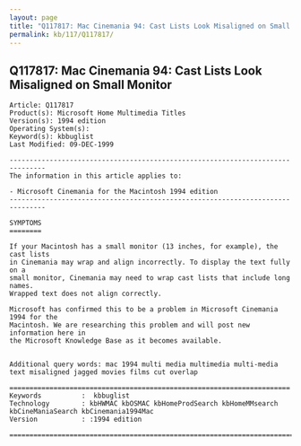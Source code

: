 ```yaml
---
layout: page
title: "Q117817: Mac Cinemania 94: Cast Lists Look Misaligned on Small Monitor"
permalink: kb/117/Q117817/
---
```


## Q117817: Mac Cinemania 94: Cast Lists Look Misaligned on Small Monitor

	Article: Q117817
	Product(s): Microsoft Home Multimedia Titles
	Version(s): 1994 edition
	Operating System(s): 
	Keyword(s): kbbuglist
	Last Modified: 09-DEC-1999
	
	-------------------------------------------------------------------------------
	The information in this article applies to:
	
	- Microsoft Cinemania for the Macintosh 1994 edition 
	-------------------------------------------------------------------------------
	
	SYMPTOMS
	========
	
	If your Macintosh has a small monitor (13 inches, for example), the cast lists
	in Cinemania may wrap and align incorrectly. To display the text fully on a
	small monitor, Cinemania may need to wrap cast lists that include long names.
	Wrapped text does not align correctly.
	
	Microsoft has confirmed this to be a problem in Microsoft Cinemania 1994 for the
	Macintosh. We are researching this problem and will post new information here in
	the Microsoft Knowledge Base as it becomes available.
	
	
	Additional query words: mac 1994 multi media multimedia multi-media text misaligned jagged movies films cut overlap
	
	======================================================================
	Keywords          :  kbbuglist
	Technology        : kbHWMAC kbOSMAC kbHomeProdSearch kbHomeMMsearch kbCineManiaSearch kbCinemania1994Mac
	Version           : :1994 edition
	
	=============================================================================
	
